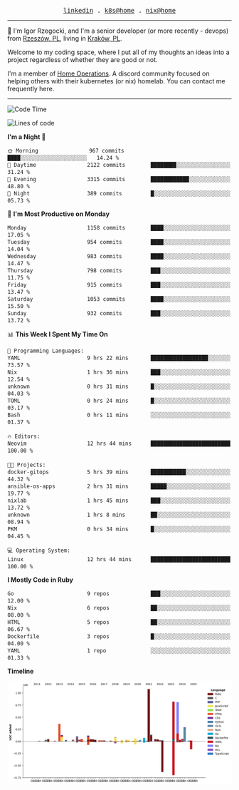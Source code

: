 <p align="center">
  <samp>
    <a href="https://www.linkedin.com/in/ajgon">linkedin</a> .
    <a href="https://github.com/deedee-ops/k8s-gitops">k8s@home</a> .
    <a href="https://github.com/deedee-ops/nixlab">nix@home</a>
  </samp>
</p>

----------------------------------------------------------------

:wave: I'm Igor Rzegocki, and I'm a senior developer (or more recently - devops) from [Rzeszów, PL](https://en.wikipedia.org/wiki/Rzesz%C3%B3w), living in [Kraków, PL](https://en.wikipedia.org/wiki/Krak%C3%B3w).

Welcome to my coding space, where I put all of my thoughts an ideas into a project regardless of whether they are good or not.

I'm a member of [Home Operations](https://discord.gg/home-operations). A discord community focused on helping others with their kubernetes (or nix) homelab. You can contact me frequently here.

----------------------------------------------------------------

<!--START_SECTION:waka-->
![Code Time](http://img.shields.io/badge/Code%20Time-566%20hrs%2045%20mins-blue)

![Lines of code](https://img.shields.io/badge/From%20Hello%20World%20I%27ve%20Written-4.9%20million%20lines%20of%20code-blue)

**I'm a Night 🦉** 

```text
🌞 Morning                967 commits         ████░░░░░░░░░░░░░░░░░░░░░   14.24 % 
🌆 Daytime                2122 commits        ████████░░░░░░░░░░░░░░░░░   31.24 % 
🌃 Evening                3315 commits        ████████████░░░░░░░░░░░░░   48.80 % 
🌙 Night                  389 commits         █░░░░░░░░░░░░░░░░░░░░░░░░   05.73 % 
```
📅 **I'm Most Productive on Monday** 

```text
Monday                   1158 commits        ████░░░░░░░░░░░░░░░░░░░░░   17.05 % 
Tuesday                  954 commits         ████░░░░░░░░░░░░░░░░░░░░░   14.04 % 
Wednesday                983 commits         ████░░░░░░░░░░░░░░░░░░░░░   14.47 % 
Thursday                 798 commits         ███░░░░░░░░░░░░░░░░░░░░░░   11.75 % 
Friday                   915 commits         ███░░░░░░░░░░░░░░░░░░░░░░   13.47 % 
Saturday                 1053 commits        ████░░░░░░░░░░░░░░░░░░░░░   15.50 % 
Sunday                   932 commits         ███░░░░░░░░░░░░░░░░░░░░░░   13.72 % 
```


📊 **This Week I Spent My Time On** 

```text
💬 Programming Languages: 
YAML                     9 hrs 22 mins       ██████████████████░░░░░░░   73.57 % 
Nix                      1 hrs 36 mins       ███░░░░░░░░░░░░░░░░░░░░░░   12.54 % 
unknown                  0 hrs 31 mins       █░░░░░░░░░░░░░░░░░░░░░░░░   04.03 % 
TOML                     0 hrs 24 mins       █░░░░░░░░░░░░░░░░░░░░░░░░   03.17 % 
Bash                     0 hrs 11 mins       ░░░░░░░░░░░░░░░░░░░░░░░░░   01.37 % 

🔥 Editors: 
Neovim                   12 hrs 44 mins      █████████████████████████   100.00 % 

🐱‍💻 Projects: 
docker-gitops            5 hrs 39 mins       ███████████░░░░░░░░░░░░░░   44.32 % 
ansible-os-apps          2 hrs 31 mins       █████░░░░░░░░░░░░░░░░░░░░   19.77 % 
nixlab                   1 hrs 45 mins       ███░░░░░░░░░░░░░░░░░░░░░░   13.72 % 
unknown                  1 hrs 8 mins        ██░░░░░░░░░░░░░░░░░░░░░░░   08.94 % 
PKM                      0 hrs 34 mins       █░░░░░░░░░░░░░░░░░░░░░░░░   04.45 % 

💻 Operating System: 
Linux                    12 hrs 44 mins      █████████████████████████   100.00 % 
```

**I Mostly Code in Ruby** 

```text
Go                       9 repos             ███░░░░░░░░░░░░░░░░░░░░░░   12.00 % 
Nix                      6 repos             ██░░░░░░░░░░░░░░░░░░░░░░░   08.00 % 
HTML                     5 repos             ██░░░░░░░░░░░░░░░░░░░░░░░   06.67 % 
Dockerfile               3 repos             █░░░░░░░░░░░░░░░░░░░░░░░░   04.00 % 
YAML                     1 repo              ░░░░░░░░░░░░░░░░░░░░░░░░░   01.33 % 
```



**Timeline**

![Lines of Code chart](https://raw.githubusercontent.com/ajgon/ajgon/master/assets/bar_graph.png)


<!--END_SECTION:waka-->
